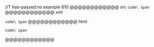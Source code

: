 //T has-passed:no
example 610
@@@@@@@@@@@@ src
`code\
span`
@@@@@@@@@@@@ xml
<?xml version="1.0" encoding="UTF-8"?>
<!DOCTYPE document SYSTEM "CommonMark.dtd">
<document xmlns="http://commonmark.org/xml/1.0">
  <paragraph>
    <code>code\ span</code>
  </paragraph>
</document>
@@@@@@@@@@@@ html
<p><code>code\ span</code></p>
@@@@@@@@@@@@
